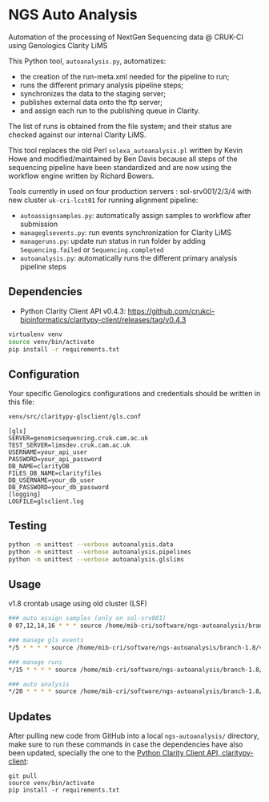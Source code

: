 # NGS Auto Analysis

Automation of the processing of NextGen Sequencing data @ CRUK-CI using Genologics Clarity LiMS

This Python tool, `autoanalysis.py`, automatizes:
- the creation of the run-meta.xml needed for the pipeline to run;
- runs the different primary analysis pipeline steps;
- synchronizes the data to the staging server;
- publishes external data onto the ftp server;
- and assign each run to the publishing queue in Clarity.

The list of runs is obtained from the file system; and their status are checked against our internal Clarity LiMS.

This tool replaces the old Perl `solexa_autoanalysis.pl` written by Kevin Howe and modified/maintained by Ben Davis
because all steps of the sequencing pipeline have been standardized and are now using the workflow engine written by Richard Bowers.

Tools currently in used on four production servers : sol-srv001/2/3/4 with new cluster `uk-cri-lcst01` for running alignment pipeline:
- `autoassignsamples.py`: automatically assign samples to workflow after submission
- `manageglsevents.py`: run events synchronization for Clarity LiMS
- `manageruns.py`: update run status in run folder by adding `Sequencing.failed` or `Sequencing.completed`
- `autoanalysis.py`: automatically runs the different primary analysis pipeline steps

## Dependencies

- Python Clarity Client API v0.4.3: https://github.com/crukci-bioinformatics/claritypy-client/releases/tag/v0.4.3

```bash
virtualenv venv
source venv/bin/activate
pip install -r requirements.txt
```

## Configuration

Your specific Genologics configurations and credentials should be written in this file:

```bash
venv/src/claritypy-glsclient/gls.conf
```

```
[gls]
SERVER=genomicsequencing.cruk.cam.ac.uk
TEST_SERVER=limsdev.cruk.cam.ac.uk
USERNAME=your_api_user
PASSWORD=your_api_password
DB_NAME=clarityDB
FILES_DB_NAME=clarityfiles
DB_USERNAME=your_db_user
DB_PASSWORD=your_db_password
[logging]
LOGFILE=glsclient.log
```

## Testing

```bash
python -m unittest --verbose autoanalysis.data
python -m unittest --verbose autoanalysis.pipelines
python -m unittest --verbose autoanalysis.glslims
```

## Usage

v1.8 crontab usage using old cluster (LSF)

```bash
### auto assign samples (only on sol-srv001)
0 07,12,14,16 * * * source /home/mib-cri/software/ngs-autoanalysis/branch-1.8/venv/bin/activate; python /home/mib-cri/software/ngs-autoanalysis/branch-1.8/autoassignsamples.py --logfile=/processing/Logs/autoassignsamples.log --update --updatesamples --email > /dev/null 2>&1

### manage gls events
*/5 * * * * source /home/mib-cri/software/ngs-autoanalysis/branch-1.8/venv/bin/activate; python /home/mib-cri/software/ngs-autoanalysis/branch-1.8/manageglsevents.py --logfile=/processing/Logs/manageglsevents.log > /dev/null 2>&1

### manage runs
*/15 * * * * source /home/mib-cri/software/ngs-autoanalysis/branch-1.8/venv/bin/activate; python /home/mib-cri/software/ngs-autoanalysis/branch-1.8/manageruns.py --clusterdir=/lustre/mib-cri/solexa/Runs/ --processingdir=/processing/ --stagingdir=/staging/ --processeddir=/processing/ProcessedRuns/ --trashdir=/lustre/mib-cri/solexa/TrashRuns/ --logfile=/processing/Logs/manageruns.log > /dev/null 2>&1

### auto analysis
*/20 * * * * source /home/mib-cri/software/ngs-autoanalysis/branch-1.8/venv/bin/activate; python /home/mib-cri/software/ngs-autoanalysis/branch-1.8/autoanalysis.py --clusterdir=/lustre/mib-cri/solexa/Runs/ --processingdir=/processing/ --stagingdir=/staging/ --softdir=/home/mib-cri/software/core-pipelines-v2/ --cluster=uk-cri-lcst01 --logfile=/processing/Logs/autoanalysis.log > /dev/null 2>&1
```

## Updates

After pulling new code from GitHub into a local `ngs-autoanalysis/` directory, make sure to run these commands in case the dependencies have also been updated, specially the one to the [Python Clarity Client API, claritypy-client](https://github.com/crukci-bioinformatics/claritypy-client/):

```
git pull
source venv/bin/activate
pip install -r requirements.txt
```
